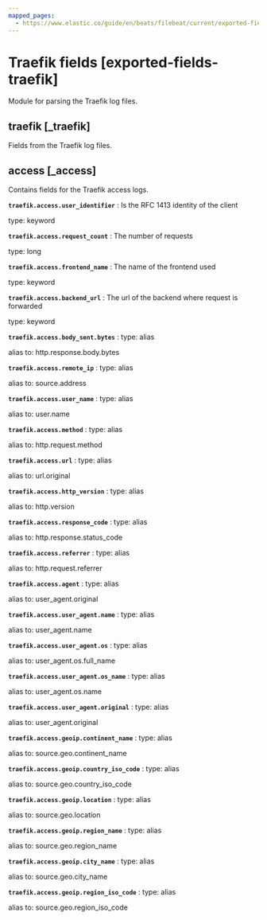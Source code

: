```yaml
---
mapped_pages:
  - https://www.elastic.co/guide/en/beats/filebeat/current/exported-fields-traefik.html
---
```


<!-- This file is generated! See scripts/generate_fields_docs.py -->

# Traefik fields [exported-fields-traefik]

Module for parsing the Traefik log files.

## traefik [_traefik]

Fields from the Traefik log files.

## access [_access]

Contains fields for the Traefik access logs.

**`traefik.access.user_identifier`**
:   Is the RFC 1413 identity of the client

type: keyword


**`traefik.access.request_count`**
:   The number of requests

type: long


**`traefik.access.frontend_name`**
:   The name of the frontend used

type: keyword


**`traefik.access.backend_url`**
:   The url of the backend where request is forwarded

type: keyword


**`traefik.access.body_sent.bytes`**
:   type: alias

alias to: http.response.body.bytes


**`traefik.access.remote_ip`**
:   type: alias

alias to: source.address


**`traefik.access.user_name`**
:   type: alias

alias to: user.name


**`traefik.access.method`**
:   type: alias

alias to: http.request.method


**`traefik.access.url`**
:   type: alias

alias to: url.original


**`traefik.access.http_version`**
:   type: alias

alias to: http.version


**`traefik.access.response_code`**
:   type: alias

alias to: http.response.status_code


**`traefik.access.referrer`**
:   type: alias

alias to: http.request.referrer


**`traefik.access.agent`**
:   type: alias

alias to: user_agent.original


**`traefik.access.user_agent.name`**
:   type: alias

alias to: user_agent.name


**`traefik.access.user_agent.os`**
:   type: alias

alias to: user_agent.os.full_name


**`traefik.access.user_agent.os_name`**
:   type: alias

alias to: user_agent.os.name


**`traefik.access.user_agent.original`**
:   type: alias

alias to: user_agent.original


**`traefik.access.geoip.continent_name`**
:   type: alias

alias to: source.geo.continent_name


**`traefik.access.geoip.country_iso_code`**
:   type: alias

alias to: source.geo.country_iso_code


**`traefik.access.geoip.location`**
:   type: alias

alias to: source.geo.location


**`traefik.access.geoip.region_name`**
:   type: alias

alias to: source.geo.region_name


**`traefik.access.geoip.city_name`**
:   type: alias

alias to: source.geo.city_name


**`traefik.access.geoip.region_iso_code`**
:   type: alias

alias to: source.geo.region_iso_code


